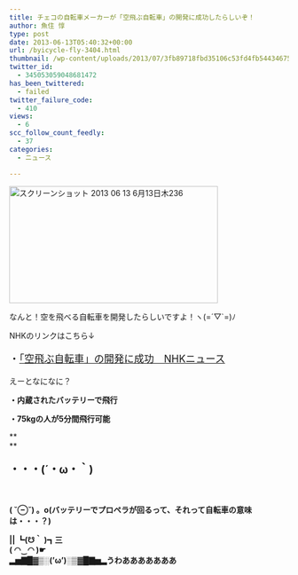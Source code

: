 ```yaml
---
title: チェコの自転車メーカーが「空飛ぶ自転車」の開発に成功したらしいぞ！
author: 魚住 惇
type: post
date: 2013-06-13T05:40:32+00:00
url: /byicycle-fly-3404.html
thumbnail: /wp-content/uploads/2013/07/3fb89718fbd35106c53fd4fb54434675.png
twitter_id:
  - 345053059048681472
has_been_twittered:
  - failed
twitter_failure_code:
  - 410
views:
  - 6
scc_follow_count_feedly:
  - 37
categories:
  - ニュース

---
```

<img decoding="async" loading="lazy" title="スクリーンショット 2013-06-13 6月13日木236.png" src="/wp-content/uploads/2013/06/3fb89718fbd35106c53fd4fb54434675.png" alt="スクリーンショット 2013 06 13 6月13日木236" width="376" height="211" border="0" />

<!--more-->

なんと！空を飛べる自転車を開発したらしいですよ！ヽ(=´▽\`=)ﾉ

NHKのリンクはこちら↓

<p style="font-size: 18px;">
  ・<a href="http://www3.nhk.or.jp/news/html/20130613/k10015272571000.html" target="_blank">「空飛ぶ自転車」の開発に成功　NHKニュース</a>
</p>

えーとなになに？

**・内蔵されたバッテリーで飛行**

**・75kgの人が5分間飛行可能**

**  
** 

<p style="font-size: 19px;">
  <b>・・・(´・ω・｀)</b>
</p>

 

**( ˘⊖˘) 。o(バッテリーでプロペラが回るって、それって自転車の意味は・・・？)**

**|| ┗(☋｀ )┓三  
( ◠‿◠ )☛  
▂▅▇█▓▒░(’ω’)░▒▓█▇▅▂うわあああああああ**